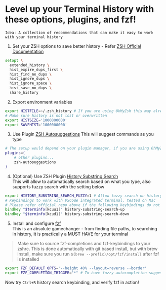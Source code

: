 # Level up your Terminal History with these options, plugins, and fzf!
```
Idea: A collection of recommendations that can make it easy to work with your terminal history
```

1. Set your ZSH options to save better history - Refer [ZSH Official Documentation](https://zsh.sourceforge.io/Doc/Release/Options.html)
```zsh
setopt \
  extended_history \
  hist_expire_dups_first \
  hist_find_no_dups \
  hist_ignore_dups \
  hist_ignore_space \
  hist_save_no_dups \
  share_history
```

2. Export environment variables
```zsh
export HISTFILE=~/.zsh_history # If you are using OhMyZsh this may already be set
# Make sure history is not lost or overwritten
export HISTSIZE='1000000000' 
export SAVEHIST='1000000000'
```

3. Use Plugin [ZSH Autosuggestions](https://github.com/zsh-users/zsh-autosuggestions)
This will suggest commands as you type
```zsh
# The setup would depend on your plugin manager, if you are using OhMyZsh, include it as below after installation (git clone)
plugins=( 
    # other plugins...
    zsh-autosuggestions
)
```

4. (Optional) Use ZSH Plugin [History Substring Search](https://github.com/zsh-users/zsh-history-substring-search)  
This will allow to automatically search based on what you type, also supports fuzzy search with the setting below
```zsh
export HISTORY_SUBSTRING_SEARCH_FUZZY=1 # Allow fuzzy search on history
# Keybindings to work with VSCode integrated terminal, tested on Mac
# Please refer official repo above if the following keybindings do not work
bindkey "$terminfo[kcuu1]" history-substring-search-up
bindkey "$terminfo[kcud1]" history-substring-search-down
```

5. Install and configure [fzf](https://github.com/junegunn/fzf)  
This is an absolute gamechanger - from finding file paths, to searching in history, it is practically a MUST HAVE for your terminal
> Make sure to source fzf-completions and fzf-keybindings to your zshrc. This is done automatically with git based install, but with brew install, make sure you run `$(brew --prefix)/opt/fzf/install` after fzf is installed
```zsh
export FZF_DEFAULT_OPTS='--height 40% --layout=reverse --border'
export FZF_COMPLETION_TRIGGER="*" # To have fuzzy autocompletion suggestions after you enter * and press Tab
```
Now try `Ctrl+R` history search keybinding, and verify fzf in action!
